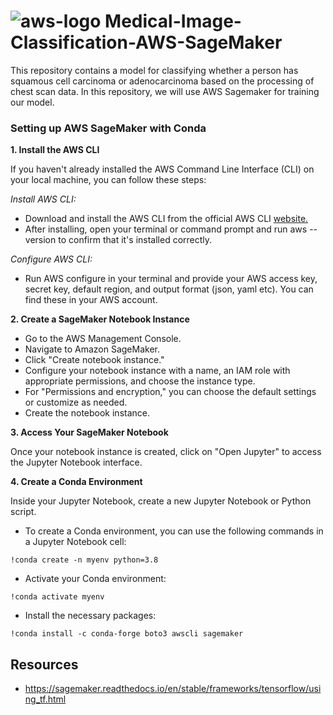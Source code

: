  #  ![aws-logo](https://github.com/miraytopal/Medical-Image-Classification-AWS-SageMaker/assets/75898277/a0f6bace-3715-4d90-9555-22ba9c22a183)  Medical-Image-Classification-AWS-SageMaker 
This repository contains a model for classifying whether a person has squamous cell carcinoma or adenocarcinoma based on the processing of chest scan data. In this repository, we will use AWS Sagemaker for training our model. 

### Setting up AWS SageMaker with Conda

**1. Install the AWS CLI**

If you haven't already installed the AWS Command Line Interface (CLI) on your local machine, you can follow these steps:

*Install AWS CLI:*

- Download and install the AWS CLI from the official AWS CLI [website.](https://aws.amazon.com/cli/)
- After installing, open your terminal or command prompt and run aws --version to confirm that it's installed correctly.

*Configure AWS CLI:*

- Run AWS configure in your terminal and provide your AWS access key, secret key, default region, and output format (json, yaml etc). You can find these in your AWS account.

**2. Create a SageMaker Notebook Instance**

- Go to the AWS Management Console.
- Navigate to Amazon SageMaker.
- Click "Create notebook instance."
- Configure your notebook instance with a name, an IAM role with appropriate permissions, and choose the instance type.
- For "Permissions and encryption," you can choose the default settings or customize as needed.
- Create the notebook instance.

**3. Access Your SageMaker Notebook**

Once your notebook instance is created, click on "Open Jupyter" to access the Jupyter Notebook interface.

**4. Create a Conda Environment**

Inside your Jupyter Notebook, create a new Jupyter Notebook or Python script.

- To create a Conda environment, you can use the following commands in a Jupyter Notebook cell:

```!conda create -n myenv python=3.8```

- Activate your Conda environment:

```!conda activate myenv```

- Install the necessary packages:

```!conda install -c conda-forge boto3 awscli sagemaker```

Resources
--
- https://sagemaker.readthedocs.io/en/stable/frameworks/tensorflow/using_tf.html

